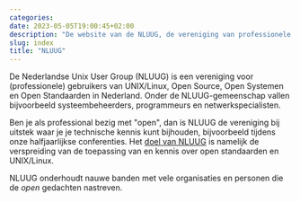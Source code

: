 ```yaml
---
categories:
date: 2023-05-05T19:00:45+02:00
description: "De website van de NLUUG, de vereniging van professionele gebruikers van open systemen en open standaarden"
slug: index
title: "NLUUG"
---
```


De Nederlandse Unix User Group (NLUUG) is een vereniging voor (professionele) gebruikers van UNIX/Linux, Open Source, Open Systemen en Open Standaarden in Nederland. Onder de NLUUG-gemeenschap vallen bijvoorbeeld systeembeheerders, programmeurs en netwerkspecialisten.

Ben je als professional bezig met "open", dan is NLUUG de vereniging bij uitstek waar je je technische kennis kunt bijhouden, bijvoorbeeld tijdens onze halfjaarlijkse conferenties. Het [doel van NLUUG](/organisatie/doelstellingen/) is namelijk de verspreiding van de toepassing van en kennis over open standaarden en UNIX/Linux.

NLUUG onderhoudt nauwe banden met vele organisaties en personen die de *open* gedachten nastreven.
